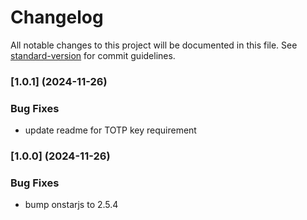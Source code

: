 # Changelog

All notable changes to this project will be documented in this file. See [standard-version](https://github.com/conventional-changelog/standard-version) for commit guidelines.
### [1.0.1] (2024-11-26)

### Bug Fixes

* update readme for TOTP key requirement

### [1.0.0] (2024-11-26)


### Bug Fixes

* bump onstarjs to 2.5.4
